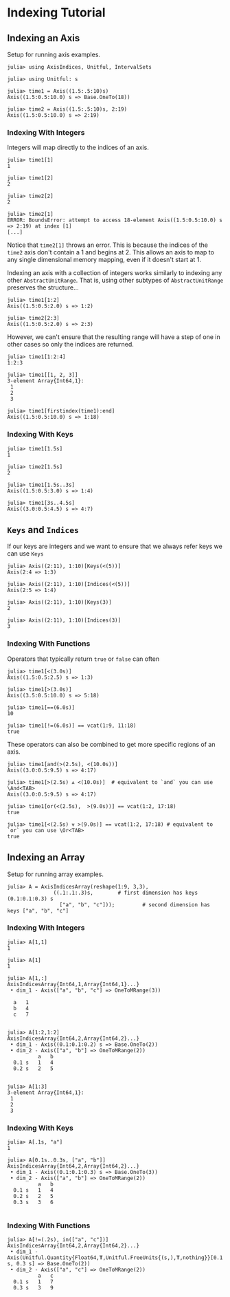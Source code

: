 # Indexing Tutorial

## Indexing an Axis

Setup for running axis examples.
```jldoctest indexing_examples
julia> using AxisIndices, Unitful, IntervalSets

julia> using Unitful: s

julia> time1 = Axis((1.5:.5:10)s)
Axis((1.5:0.5:10.0) s => Base.OneTo(18))

julia> time2 = Axis((1.5:.5:10)s, 2:19)
Axis((1.5:0.5:10.0) s => 2:19)
```

### Indexing With Integers

Integers will map directly to the indices of an axis.
```jldoctest indexing_examples
julia> time1[1]
1

julia> time1[2]
2

julia> time2[2]
2

julia> time2[1]
ERROR: BoundsError: attempt to access 18-element Axis((1.5:0.5:10.0) s => 2:19) at index [1]
[...]
```
Notice that `time2[1]` throws an error.
This is because the indices of the `time2` axis don't contain a 1 and begins at 2.
This allows an axis to map to any single dimensional memory mapping, even if it doesn't start at 1.

Indexing an axis with a collection of integers works similarly to indexing any other `AbstractUnitRange`.
That is, using other subtypes of `AbstractUnitRange` preserves the structure...
```jldoctest indexing_examples
julia> time1[1:2]
Axis((1.5:0.5:2.0) s => 1:2)

julia> time2[2:3]
Axis((1.5:0.5:2.0) s => 2:3)
```

However, we can't ensure that the resulting range will have a step of one in other cases so only the indices are returned.
```jldoctest indexing_examples
julia> time1[1:2:4]
1:2:3

julia> time1[[1, 2, 3]]
3-element Array{Int64,1}:
 1
 2
 3

julia> time1[firstindex(time1):end]
Axis((1.5:0.5:10.0) s => 1:18)

```

### Indexing With Keys

```jldoctest indexing_examples
julia> time1[1.5s]
1

julia> time2[1.5s]
2
```

```jldoctest indexing_examples
julia> time1[1.5s..3s]
Axis((1.5:0.5:3.0) s => 1:4)

julia> time1[3s..4.5s]
Axis((3.0:0.5:4.5) s => 4:7)
```

## `Keys` and `Indices`

If our keys are integers and we want to ensure that we always refer keys we can use `Keys`
```jldoctest indexing_examples
julia> Axis((2:11), 1:10)[Keys(<(5))]
Axis(2:4 => 1:3)

julia> Axis((2:11), 1:10)[Indices(<(5))]
Axis(2:5 => 1:4)

julia> Axis((2:11), 1:10)[Keys(3)]
2

julia> Axis((2:11), 1:10)[Indices(3)]
3

```

### Indexing With Functions

Operators that typically return `true` or `false` can often 
```jldoctest indexing_examples
julia> time1[<(3.0s)]
Axis((1.5:0.5:2.5) s => 1:3)

julia> time1[>(3.0s)]
Axis((3.5:0.5:10.0) s => 5:18)

julia> time1[==(6.0s)]
10

julia> time1[!=(6.0s)] == vcat(1:9, 11:18)
true
```

These operators can also be combined to get more specific regions of an axis.
```jldoctest indexing_examples
julia> time1[and(>(2.5s), <(10.0s))]
Axis((3.0:0.5:9.5) s => 4:17)

julia> time1[>(2.5s) ⩓ <(10.0s)]  # equivalent to `and` you can use \And<TAB>
Axis((3.0:0.5:9.5) s => 4:17)

julia> time1[or(<(2.5s),  >(9.0s))] == vcat(1:2, 17:18)
true

julia> time1[<(2.5s) ⩔ >(9.0s)] == vcat(1:2, 17:18) # equivalent to `or` you can use \Or<TAB>
true

```

## Indexing an Array

Setup for running array examples.
```jldoctest indexing_examples
julia> A = AxisIndicesArray(reshape(1:9, 3,3),
               ((.1:.1:.3)s,        # first dimension has keys (0.1:0.1:0.3) s
                 ["a", "b", "c"]));         # second dimension has keys ["a", "b", "c"]
```

### Indexing With Integers

```jldoctest indexing_examples
julia> A[1,1]
1

julia> A[1]
1
```

```jldoctest indexing_examples
julia> A[1,:]
AxisIndicesArray{Int64,1,Array{Int64,1}...}
 • dim_1 - Axis(["a", "b", "c"] => OneToMRange(3))

  a   1
  b   4
  c   7


julia> A[1:2,1:2]
AxisIndicesArray{Int64,2,Array{Int64,2}...}
 • dim_1 - Axis((0.1:0.1:0.2) s => Base.OneTo(2))
 • dim_2 - Axis(["a", "b"] => OneToMRange(2))
          a   b
  0.1 s   1   4
  0.2 s   2   5


julia> A[1:3]
3-element Array{Int64,1}:
 1
 2
 3

```

### Indexing With Keys

```jldoctest indexing_examples
julia> A[.1s, "a"]
1

julia> A[0.1s..0.3s, ["a", "b"]]
AxisIndicesArray{Int64,2,Array{Int64,2}...}
 • dim_1 - Axis((0.1:0.1:0.3) s => Base.OneTo(3))
 • dim_2 - Axis(["a", "b"] => OneToMRange(2))
          a   b
  0.1 s   1   4
  0.2 s   2   5
  0.3 s   3   6


```

### Indexing With Functions

```jldoctest indexing_examples
julia> A[!=(.2s), in(["a", "c"])]
AxisIndicesArray{Int64,2,Array{Int64,2}...}
 • dim_1 - Axis(Unitful.Quantity{Float64,𝐓,Unitful.FreeUnits{(s,),𝐓,nothing}}[0.1 s, 0.3 s] => Base.OneTo(2))
 • dim_2 - Axis(["a", "c"] => OneToMRange(2))
          a   c
  0.1 s   1   7
  0.3 s   3   9


```

